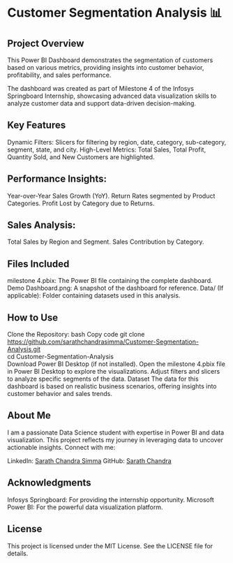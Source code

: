 # Customer Segmentation Analysis 📊

## Project Overview

This Power BI Dashboard demonstrates the segmentation of customers based on various metrics, providing insights into customer behavior, profitability, and sales performance.

The dashboard was created as part of Milestone 4 of the Infosys Springboard Internship, showcasing advanced data visualization skills to analyze customer data and support data-driven decision-making.

## Key Features

Dynamic Filters: Slicers for filtering by region, date, category, sub-category, segment, state, and city.
High-Level Metrics: Total Sales, Total Profit, Quantity Sold, and New Customers are highlighted.

## Performance Insights:

Year-over-Year Sales Growth (YoY).
Return Rates segmented by Product Categories.
Profit Lost by Category due to Returns.

## Sales Analysis:

Total Sales by Region and Segment.
Sales Contribution by Category.

## Files Included

milestone 4.pbix: The Power BI file containing the complete dashboard.
Demo Dashboard.png: A snapshot of the dashboard for reference.
Data/ (If applicable): Folder containing datasets used in this analysis.

## How to Use

Clone the Repository:
bash
Copy code
git clone https://github.com/sarathchandrasimma/Customer-Segmentation-Analysis.git  
cd Customer-Segmentation-Analysis  
Download Power BI Desktop (if not installed).
Open the milestone 4.pbix file in Power BI Desktop to explore the visualizations.
Adjust filters and slicers to analyze specific segments of the data.
Dataset
The data for this dashboard is based on realistic business scenarios, offering insights into customer behavior and sales trends.

## About Me

I am a passionate Data Science student with expertise in Power BI and data visualization. This project reflects my journey in leveraging data to uncover actionable insights. Connect with me:

LinkedIn: [Sarath Chandra Simma](https://www.linkedin.com/in/sarathchandra-simma-3465b4277/)
GitHub: [Sarath Chandra](https://github.com/sarathchandrasimma)

## Acknowledgments

Infosys Springboard: For providing the internship opportunity.
Microsoft Power BI: For the powerful data visualization platform.

## License

This project is licensed under the MIT License. See the LICENSE file for details.
